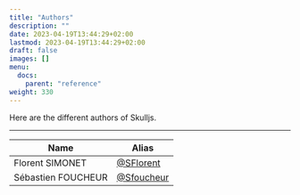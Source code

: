 ```yaml
---
title: "Authors"
description: ""
date: 2023-04-19T13:44:29+02:00
lastmod: 2023-04-19T13:44:29+02:00
draft: false
images: []
menu:
  docs:
    parent: "reference"
weight: 330
---
```


Here are the different authors of Skulljs.

---

| Name               | Alias                                      |
| ------------------ | ------------------------------------------ |
| Florent SIMONET    | [@SFlorent](https://github.com/SFlorent)   |
| Sébastien FOUCHEUR | [@Sfoucheur](https://github.com/Sfoucheur) |
